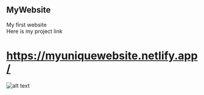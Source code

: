 ## MyWebsite
My first website <br>
Here is my project link
# https://myuniquewebsite.netlify.app/ 
![alt text](https://myuniquewebsite.netlify.app//to/photo.png)
